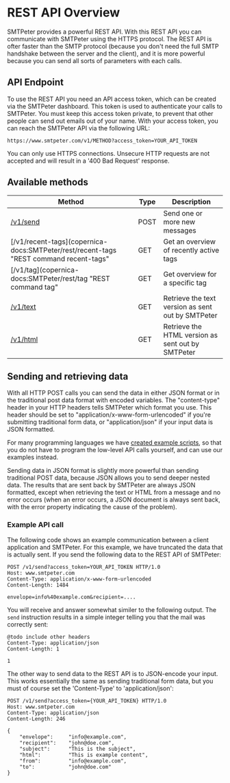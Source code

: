 # REST API Overview

SMTPeter provides a powerful REST API. With this REST API you can communicate
with SMTPeter using the HTTPS protocol. The REST API is ofter faster than
the SMTP protocol (because you don't need the full SMTP handshake between
the server and the client), and it is more powerful because you can send
all sorts of parameters with each calls.


## API Endpoint

To use the REST API you need an API access token, which can be created via the
SMTPeter dashboard. This token is used to authenticate
your calls to SMTPeter. You must keep this access token private, to prevent that
other people can send out emails out of your name. With your access token, you can
reach the SMTPeter API via the following URL:

```
https://www.smtpeter.com/v1/METHOD?access_token=YOUR_API_TOKEN
```

You can only use HTTPS connections. Unsecure HTTP requests are not
accepted and will result in a '400 Bad Request' response.

## Available methods

| Method                                                                                | Type  | Description                                       |
| ------------------------------------------------------------------------------------- | ----- | ------------------------------------------------- |
| [/v1/send](copernica-docs:SMTPeter/rest/send "REST command send")                     | POST  | Send one or more new messages                     |
| [/v1/recent-tags](copernica-docs:SMTPeter/rest/recent-tags "REST command recent-tags" | GET   | Get an overview of recently active tags           |
| [/v1/tag](copernica-docs:SMTPeter/rest/tag "REST command tag"                         | GET   | Get overview for a specific tag                   |
| [/v1/text](copernica-docs:SMTPeter/rest/text "REST command text")                     | GET   | Retrieve the text version as sent out by SMTPeter |
| [/v1/html](copernica-docs:SMTPeter/rest/html "REST command html")                     | GET   | Retrieve the HTML version as sent out by SMTPeter |


## Sending and retrieving data

With all HTTP POST calls you can send the data in either JSON format or
in the traditional post data format with encoded variables. The
"content-type" header in your HTTP headers tells SMTPeter which format
you use. This header should be set to "application/x-www-form-urlencoded"
if you're submitting traditional form data, or "application/json" if your
input data is JSON formatted.

For many programming languages we have [created example scripts](copernica-docs:SMTPeter/examples "Examples"),
so that you do not have to program the low-level API calls yourself, and can use
our examples instead.

Sending data in JSON format is slightly more powerful than sending
traditional POST data, because JSON allows you to send deeper nested
data. The results that are sent back by SMTPeter are always JSON formatted, except when retrieving the text
or HTML from a message and no error occurs (when an error occurs, a JSON document is always sent back, with
the error property indicating the cause of the problem).


### Example API call

The following code shows an example communication between a client
application and SMTPeter. For this example, we have truncated the
data that is actually sent. If you send the following data to the REST API of
SMTPeter:

```text
POST /v1/send?access_token=YOUR_API_TOKEN HTTP/1.0
Host: www.smtpeter.com
Content-Type: application/x-www-form-urlencoded
Content-Length: 1484

envelope=info%40example.com&recipient=....
```

You will receive and answer somewhat similer to the following output.
The `send` instruction results in a simple integer telling you that
the mail was correctly sent:

```
@todo include other headers
Content-Type: application/json
Content-Length: 1

1
```


The other way to send data to the REST API is to JSON-encode your input.
This works essentially the same as sending traditional form data, but
you must of course set the 'Content-Type' to 'application/json':

```text
POST /v1/send?access_token={YOUR_API_TOKEN} HTTP/1.0
Host: www.smtpeter.com
Content-Type: application/json
Content-Length: 246

{
    "envelope":     "info@example.com",
    "recipient":    "john@doe.com",
    "subject":      "This is the subject",
    "html":         "This is example content",
    "from":         "info@example.com",
    "to":           "john@doe.com"
}
```
